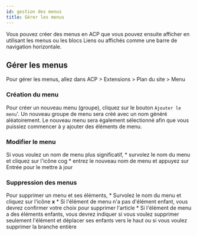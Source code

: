 ```yaml
---
id: gestion des menus
title: Gérer les menus
---
```


Vous pouvez créer des menus en ACP que vous pouvez ensuite afficher en utilisant les menus ou les blocs Liens ou affichés comme une barre de navigation horizontale.

## Gérer les menus

Pour gérer les menus, allez dans ACP > Extensions > Plan du site > Menu

### Création du menu

Pour créer un nouveau menu (groupe), cliquez sur le bouton `Ajouter le menu`'. Un nouveau groupe de menu sera créé avec un nom généré aléatoirement. Le nouveau menu sera également sélectionné afin que vous puissiez commencer à y ajouter des éléments de menu.

### Modifier le menu

Si vous voulez un nom de menu plus significatif, * survolez le nom du menu et cliquez sur l'icône cog * entrez le nouveau nom de menu et appuyez sur Entrée pour le mettre à jour

### Suppression des menus

Pour supprimer un menu et ses éléments, * Survolez le nom du menu et cliquez sur l'icône **x** * Si l'élément de menu n'a pas d'élément enfant, vous devrez confirmer votre choix pour supprimer l'article * Si l'élément de menu a des éléments enfants, vous devrez indiquer si vous voulez supprimer seulement l'élément et déplacer ses enfants vers le haut ou si vous voulez supprimer la branche entière